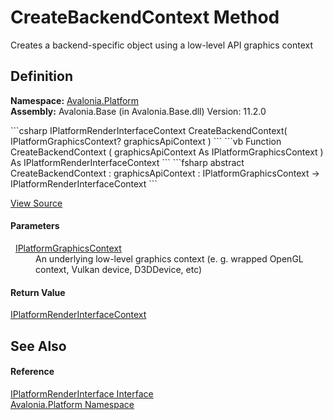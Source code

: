 # CreateBackendContext Method


Creates a backend-specific object using a low-level API graphics context



## Definition
**Namespace:** <a href="N_Avalonia_Platform">Avalonia.Platform</a>  
**Assembly:** Avalonia.Base (in Avalonia.Base.dll) Version: 11.2.0

<Tabs groupId="api-code-preview">
<TabItem value="csharp" label="C#">
```csharp
IPlatformRenderInterfaceContext CreateBackendContext(
	IPlatformGraphicsContext? graphicsApiContext
)
```
</TabItem>
<TabItem value="vb" label="VB">
```vb
Function CreateBackendContext ( 
	graphicsApiContext As IPlatformGraphicsContext
) As IPlatformRenderInterfaceContext
```
</TabItem>
<TabItem value="fsharp" label="F#">
```fsharp
abstract CreateBackendContext : 
        graphicsApiContext : IPlatformGraphicsContext -> IPlatformRenderInterfaceContext 
```
</TabItem>
</Tabs>



<a href="https://github.com/AvaloniaUI/Avalonia/tree/master/src/Avalonia.Base/Platform/IPlatformRenderInterface.cs" title="View the source code">View Source</a>



#### Parameters
<dl><dt>  <a href="T_Avalonia_Platform_IPlatformGraphicsContext">IPlatformGraphicsContext</a></dt><dd>An underlying low-level graphics context (e. g. wrapped OpenGL context, Vulkan device, D3DDevice, etc)</dd></dl>

#### Return Value
<a href="T_Avalonia_Platform_IPlatformRenderInterfaceContext">IPlatformRenderInterfaceContext</a>  


## See Also


#### Reference
<a href="T_Avalonia_Platform_IPlatformRenderInterface">IPlatformRenderInterface Interface</a>  
<a href="N_Avalonia_Platform">Avalonia.Platform Namespace</a>  
